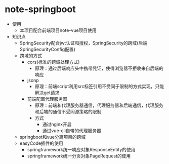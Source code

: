 # note-springboot

* 使用
  * 本项目配合前端项目note-vue项目使用
* 知识点
  * SpringSecurity配合jwt认证和授权，SpringSecurity的跨域(后端SpringSecurityConfig配置)
  * 跨域的方式
    * cors(标准的跨域处理方式)
      * 原理：通过后端响应头中携带凭证，使得浏览器不拒收来自后端的响应
    * jsonp 
      * 原理：前端script利用src标签引用不受同于限制的方式实现，只能解决get请求
    * 前端配置代理服务器
      * 原理：前端和代理服务器通信，代理服务器和后端通信，代理服务和后端的通信不受同源策略的限制
      * 方式
        * 通过nginx开启
        * 通过vue-cli自带的代理服务器
  * springboot和vue分离项目的跨域
  * easyCode插件的使用
    * springframework统一响应对象ResponseEntity的使用
    * springframework统一分页对象PageRequest的使用
    

  